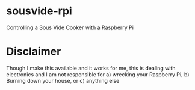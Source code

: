 # sousvide-rpi
Controlling a Sous Vide Cooker with a Raspberry Pi

# Disclaimer
Though I make this available and it works for me, this is dealing with electronics and I am not responsible for a) wrecking your Raspberry Pi, b) Burning down your house, or c) anything else
